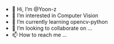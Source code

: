 - 👋 Hi, I’m @Yoon-z
- 👀 I’m interested in Computer Vision
- 🌱 I’m currently learning opencv-python
- 💞️ I’m looking to collaborate on ...
- 📫 How to reach me ...

<!---
Yoon-z/Yoon-z is a ✨ special ✨ repository because its `README.md` (this file) appears on your GitHub profile.
You can click the Preview link to take a look at your changes.
--->
